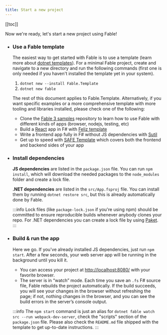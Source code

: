 ```yaml
---
title: Start a new project
---
```


[[toc]]

Now we're ready, let's start a new project using Fable!

<ul class="textual-steps">

<li>

### Use a Fable template

The easiest way to get started with Fable is to use a template (learn more about [dotnet templates](https://docs.microsoft.com/en-us/dotnet/core/tools/custom-templates#installing-a-template)). For a minimal Fable project, create and navigate to a new directory and run the following commands (first one is only needed if you haven't installed the template yet in your system).

1. `dotnet new --install Fable.Template`
2. `dotnet new fable`

The rest of this document applies to Fable.Template. Alternatively, if you want specific examples or a more comprehensive template with more tooling and libraries installed, please check one of the following:

- Clone the [Fable 3 samples](https://github.com/fable-compiler/fable3-samples) repository to learn how to use Fable with different kinds of apps (browser, nodejs, testing, etc)
- Build a [React](https://reactjs.org/) app in F# with [Feliz template](https://zaid-ajaj.github.io/Feliz/#/Feliz/ProjectTemplate)
- Write a frontend app fully in F# without JS dependencies with [Sutil](https://davedawkins.github.io/Sutil/#documentation-installation)
- Get up to speed with [SAFE Template](https://safe-stack.github.io/docs/quickstart/) which covers both the frontend and backend sides of your app

</li>

<li>

### Install dependencies

**JS dependencies** are listed in the `package.json` file. You can run `npm install`, which will download the needed packages to the `node_modules` folder and create a lock file.

**.NET dependencies** are listed in the `src/App.fsproj` file. You can install them by running `dotnet restore src`, but this is already automatically done by Fable.

:::info
Lock files (like `package-lock.json` if you're using npm) should be committed to ensure reproducible builds whenever anybody clones your repo. For .NET dependencies you can create a lock file by using [Paket](https://fsprojects.github.io/Paket/).
:::

</li>

<li>

### Build & run the app

Here we go. If you've already installed JS dependencies, just run `npm start`. After a few seconds, your web server app will be running in the background until you kill it.

- You can access your project at [http://localhost:8080/](http://localhost:8080/) with your favorite browser.
- The server is in “watch” mode. Each time you save an `.fs` F# source file, Fable rebuilds the project automatically. If the build succeeds, you will see your changes in the browser without refreshing the page; if not, nothing changes in the browser, and you can see the build errors in the server’s console output.

:::info
The `npm start` command is just an alias for `dotnet fable watch src --run webpack-dev-server`, check the "scripts" section of the `package.json` file. Please also check the `README.md` file shipped with the template to get up-to-date instructions.
:::

</li>
</ul>
